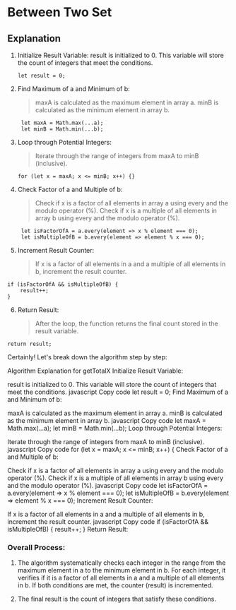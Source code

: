 # Between Two Set

## Explanation

1. Initialize Result Variable:
    result is initialized to 0. This variable will store the count of integers that meet the conditions.
   
    `let result = 0;`

2. Find Maximum of a and Minimum of b:
    > maxA is calculated as the maximum element in array a.
    > minB is calculated as the minimum element in array b.
   ```
    let maxA = Math.max(...a);
    let minB = Math.min(...b);
    ```
3. Loop through Potential Integers:
    > Iterate through the range of integers from maxA to minB (inclusive).
   
    `for (let x = maxA; x <= minB; x++) {}`

4. Check Factor of a and Multiple of b:
    > Check if x is a factor of all elements in array a using every and the modulo operator (%).
    > Check if x is a multiple of all elements in array b using every and the modulo operator (%).

   ```
    let isFactorOfA = a.every(element => x % element === 0);
    let isMultipleOfB = b.every(element => element % x === 0);
   ```
6. Increment Result Counter:
    > If x is a factor of all elements in a and a multiple of all elements in b, increment the result counter.
    
```
if (isFactorOfA && isMultipleOfB) {
    result++;
}
```
6. Return Result:
    > After the loop, the function returns the final count stored in the result variable.

`return result;`

Certainly! Let's break down the algorithm step by step:

Algorithm Explanation for getTotalX
Initialize Result Variable:

result is initialized to 0. This variable will store the count of integers that meet the conditions.
javascript
Copy code
let result = 0;
Find Maximum of a and Minimum of b:

maxA is calculated as the maximum element in array a.
minB is calculated as the minimum element in array b.
javascript
Copy code
let maxA = Math.max(...a);
let minB = Math.min(...b);
Loop through Potential Integers:

Iterate through the range of integers from maxA to minB (inclusive).
javascript
Copy code
for (let x = maxA; x <= minB; x++) {
Check Factor of a and Multiple of b:

Check if x is a factor of all elements in array a using every and the modulo operator (%).
Check if x is a multiple of all elements in array b using every and the modulo operator (%).
javascript
Copy code
let isFactorOfA = a.every(element => x % element === 0);
let isMultipleOfB = b.every(element => element % x === 0);
Increment Result Counter:

If x is a factor of all elements in a and a multiple of all elements in b, increment the result counter.
javascript
Copy code
if (isFactorOfA && isMultipleOfB) {
    result++;
}
Return Result:


### Overall Process:

1. The algorithm systematically checks each integer in the range from the maximum element in a to the minimum element in b. For each integer, it verifies if it is a factor of all elements in a and a multiple of all elements in b. If both conditions are met, the counter (result) is incremented.

2. The final result is the count of integers that satisfy these conditions.
